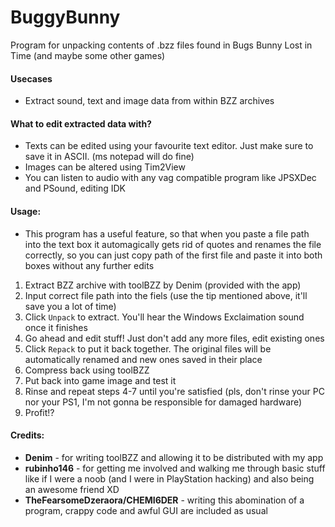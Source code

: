 # BuggyBunny
Program for unpacking contents of .bzz files found in Bugs Bunny Lost in Time (and maybe some other games)

#### Usecases
* Extract sound, text and image data from within BZZ archives

#### What to edit extracted data with?
* Texts can be edited using your favourite text editor. Just make sure to save it in ASCII. (ms notepad will do fine)
* Images can be altered using Tim2View
* You can listen to audio with any vag compatible program like JPSXDec and PSound, editing IDK

#### Usage:
* This program has a useful feature, so that when you paste a file path into the text box it automagically gets rid of quotes and renames the file correctly, so you can just copy path of the first file and paste it into both boxes without any further edits
1. Extract BZZ archive with toolBZZ by Denim (provided with the app)
2. Input correct file path into the fiels (use the tip mentioned above, it'll save you a lot of time)
3. Click `Unpack` to extract. You'll hear the Windows Exclaimation sound once it finishes
4. Go ahead and edit stuff! Just don't add any more files, edit existing ones
5. Click `Repack` to put it back together. The original files will be automatically renamed and new ones saved in their place
6. Compress back using toolBZZ
7. Put back into game image and test it
8. Rinse and repeat steps 4-7 until you're satisfied (pls, don't rinse your PC nor your PS1, I'm not gonna be responsible for damaged hardware)
9. Profit!?

#### Credits:
* __Denim__ - for writing toolBZZ and allowing it to be distributed with my app
* __rubinho146__ - for getting me involved and walking me through basic stuff like if I were a noob (and I were in PlayStation hacking) and also being an awesome friend XD
* __TheFearsomeDzeraora/CHEMI6DER__ - writing this abomination of a program, crappy code and awful GUI are included as usual
